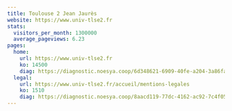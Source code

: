 ```yaml
---
title: Toulouse 2 Jean Jaurès
website: https://www.univ-tlse2.fr
stats:
  visitors_per_month: 1300000
  average_pageviews: 6.23
pages:
  home: 
    url: https://www.univ-tlse2.fr
    ko: 14500
    diag: https://diagnostic.noesya.coop/6d348621-6909-40fe-a204-3a86fa1466b6
  legal: 
    url: https://www.univ-tlse2.fr/accueil/mentions-legales
    ko: 1510
    diag: https://diagnostic.noesya.coop/8aacd119-77dc-4162-ac92-7c4f05dfeb25
---
```

